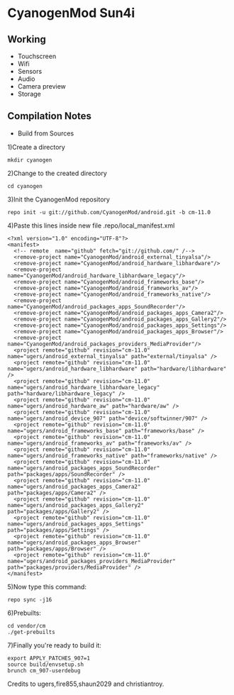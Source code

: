 CyanogenMod Sun4i
===============
Working
-----------------
- Touchscreen
- Wifi
- Sensors
- Audio
- Camera preview
- Storage

Compilation Notes
-----------------

* Build from Sources

1)Create a directory

	mkdir cyanogen

2)Change to the created directory

	cd cyanogen

3)Init the CyanogenMod repository

	repo init -u git://github.com/CyanogenMod/android.git -b cm-11.0

4)Paste this lines inside new file .repo/local_manifest.xml

	<?xml version="1.0" encoding="UTF-8"?>
	<manifest>
	  <!-- remote  name="github" fetch="git://github.com/" /-->
	  <remove-project name="CyanogenMod/android_external_tinyalsa"/>
	  <remove-project name="CyanogenMod/android_hardware_libhardware"/>
	  <remove-project name="CyanogenMod/android_hardware_libhardware_legacy"/>
	  <remove-project name="CyanogenMod/android_frameworks_base"/>
	  <remove-project name="CyanogenMod/android_frameworks_av"/>
	  <remove-project name="CyanogenMod/android_frameworks_native"/>
	  <remove-project name="CyanogenMod/android_packages_apps_SoundRecorder"/>
	  <remove-project name="CyanogenMod/android_packages_apps_Camera2"/>
	  <remove-project name="CyanogenMod/android_packages_apps_Gallery2"/>
	  <remove-project name="CyanogenMod/android_packages_apps_Settings"/>
	  <remove-project name="CyanogenMod/android_packages_apps_Browser"/>
	  <remove-project name="CyanogenMod/android_packages_providers_MediaProvider"/>
	  <project remote="github" revision="cm-11.0" name="ugers/android_external_tinyalsa" path="external/tinyalsa" />
	  <project remote="github" revision="cm-11.0" name="ugers/android_hardware_libhardware" path="hardware/libhardware" />
	  <project remote="github" revision="cm-11.0" name="ugers/android_hardware_libhardware_legacy" path="hardware/libhardware_legacy" />
	  <project remote="github" revision="cm-11.0" name="ugers/android_hardware_aw" path="hardware/aw" />
	  <project remote="github" revision="cm-11.0" name="ugers/android_device_907" path="device/softwinner/907" />
	  <project remote="github" revision="cm-11.0" name="ugers/android_frameworks_base" path="frameworks/base" />
	  <project remote="github" revision="cm-11.0" name="ugers/android_frameworks_av" path="frameworks/av" />
	  <project remote="github" revision="cm-11.0" name="ugers/android_frameworks_native" path="frameworks/native" />
	  <project remote="github" revision="cm-11.0" name="ugers/android_packages_apps_SoundRecorder" path="packages/apps/SoundRecorder" />
	  <project remote="github" revision="cm-11.0" name="ugers/android_packages_apps_Camera2" path="packages/apps/Camera2" />
	  <project remote="github" revision="cm-11.0" name="ugers/android_packages_apps_Gallery2" path="packages/apps/Gallery2" />
	  <project remote="github" revision="cm-11.0" name="ugers/android_packages_apps_Settings" path="packages/apps/Settings" />
	  <project remote="github" revision="cm-11.0" name="ugers/android_packages_apps_Browser" path="packages/apps/Browser" />
	  <project remote="github" revision="cm-11.0" name="ugers/android_packages_providers_MediaProvider" path="packages/providers/MediaProvider" />
	</manifest>

5)Now type this command:

	repo sync -j16

6)Prebuilts:

	cd vendor/cm
	./get-prebuilts

7)Finally you're ready to build it:

	export APPLY_PATCHES_907=1
	source build/envsetup.sh
	brunch cm_907-userdebug

Credits to ugers,fire855,shaun2029 and christiantroy.
